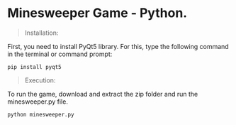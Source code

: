 # Minesweeper Game - Python.

> Installation:

First, you need to install PyQt5 library. For this, type the following command in the terminal or command prompt:

    pip install pyqt5

> Execution:

To run the game, download and extract the zip folder and run the minesweeper.py file.

    python minesweeper.py
    
